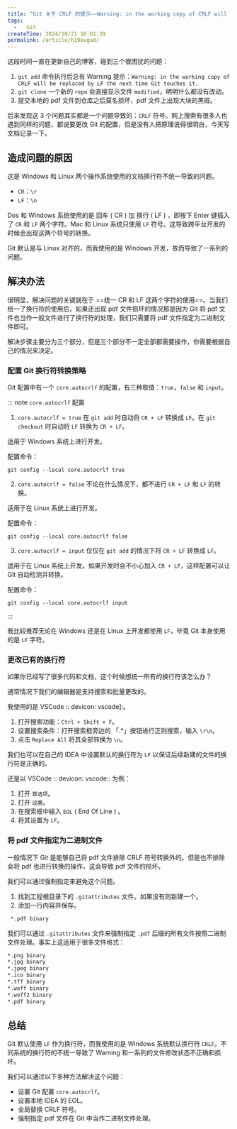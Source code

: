 ```yaml
---
title: "Git 关于 CRLF 的提示——Warning: in the working copy of CRLF will be replaced by LF the next time Git touches it."
tags:
  -   Git
createTime: 2024/10/21 16:01:39
permalink: /article/h19kugad/
---
```

这段时间一直在更新自己的博客，碰到三个很困扰的问题：
1.  `git add` 命令执行后总有 Warning 提示：`Warning: in the working copy of CRLF will be replaced by LF the next time Git touches it.`
2.  `git clone` 一个新的 `repo` 会直接显示文件 `modified`，明明什么都没有改动。
3.  提交本地的 pdf 文件到仓库之后莫名损坏，pdf 文件上出现大块的黑斑。

后来发现这 3 个问题其实都是一个问题导致的：`CRLF` 符号。网上搜索有很多人也遇到同样的问题，都说要更改 Git 的配置，但是没有人把原理说得很明白，今天写文档记录一下。
<!-- more -->

## 造成问题的原因
这是 Windows 和 Linux 两个操作系统使用的文档换行符不统一导致的问题。

-   `CR`：`\r`
-   `LF`：`\n`

Dos 和 Windows 系统使用的是 回车 ( CR ) 加 换行 ( LF ) ，即按下 Enter 键插入了 `CR` 和 `LF` 两个字符。Mac 和 Linux 系统只使用 `LF` 符号。这导致跨平台开发的时候会出现这两个符号的转换。

Git 默认是与 Linux 对齐的，而我使用的是 Windows 开发，故而导致了一系列的问题。

## 解决办法
很明显，解决问题的关键就在于 ==统一 CR 和 LF 这两个字符的使用==。当我们统一了换行符的使用后，如果还出现 pdf 文件损坏的情况那是因为 Git 将 pdf 文件也当作一般文件进行了换行符的处理，我们只需要将 pdf 文件指定为二进制文件即可。

解决步骤主要分为三个部分，但是三个部分不一定全部都需要操作，你需要根据自己的情况来决定。

### 配置 Git 换行符转换策略
Git 配置中有一个 `core.autocrlf` 的配置，有三种取值：`true`，`false` 和 `input`。

::: note `core.autocrlf` 配置
1.  `core.autocrlf = true`
   在 `git add` 时自动将 `CR + LF` 转换成 `LF`。在 `git checkout` 时自动将 `LF` 转换为 `CR + LF`。

   适用于 Windows 系统上进行开发。

   配置命令：
   ``` shell
   git config --local core.autocrlf true
   ```
2.  `core.autocrlf = false`
   不论在什么情况下，都不进行 `CR + LF` 和 `LF` 的转换。

   适用于在 Linux 系统上进行开发。

   配置命令：
   ``` shell
   git config --local core.autocrlf false
   ```
3.  `core.autocrlf = input`
   仅仅在 `git add` 的情况下将 `CR + LF` 转换成 `LF`。

   适用于在 Linux 系统上开发。如果开发时会不小心加入 `CR + LF`，这样配置可以让 Git 自动检测并转换。

   配置命令：
   ``` shell
   git config --local core.autocrlf input
   ```
:::

我比较推荐无论在 Windows 还是在 Linux 上开发都使用 `LF`，毕竟 Git 本身使用的是 `LF` 字符。

### 更改已有的换行符
如果你已经写了很多代码和文档，这个时候想统一所有的换行符该怎么办？

通常情况下我们的编辑器是支持搜索和批量更改的。

我使用的是 VSCode :: devicon: vscode]:。

1.  打开搜索功能：`Ctrl + Shift + F`。
2.  设置搜索条件：打开搜索框旁边的 「.*」按钮进行正则搜索，输入 `\r\n`。
3.  点击 `Replace All` 将其全部转换为 `\n`。

我们也可以在自己的 IDEA 中设置默认的换行符为 `LF` 以保证后续新建的文件的换行符是正确的。

还是以 VSCode :: devicon: vscode:: 为例：
1.  打开 ` 首选项 `。
2.  打开 ` 设置 `。
3.  在搜索框中输入 `EOL` ( End Of Line ) 。
4.  将其设置为 `LF`。

### 将 pdf 文件指定为二进制文件
一般情况下 Git 是能够自己将 pdf 文件排除 CRLF 符号转换外的。但是也不排除会将 pdf 也进行转换的操作，这会导致 pdf 文件的损坏。

我们可以通过强制指定来避免这个问题。
1.  找到工程根目录下的 `.gitattributes` 文件。如果没有则新建一个。
2.  添加一行内容并保存。
   ``` md
    *.pdf binary
   ```

我们可以通过 `.gitattributes` 文件来强制指定 `.pdf` 后缀的所有文件按照二进制文件处理。事实上这适用于很多文件格式：

``` md
*.png binary
*.jpg binary
*.jpeg binary
*.ico binary
*.tff binary
*.woff binary
*.woff2 binary
*.pdf binary
```

## 总结
Git 默认使用 `LF` 作为换行符，而我使用的是 Windows 系统默认换行符 `CRLF`。不同系统的换行符的不统一导致了 Warning 和一系列的文件修改状态不正确和损坏。

我们可以通过以下多种方法解决这个问题：
-   设置 Git 配置 `core.autocrlf`。
-   设置本地 IDEA 的 EOL。
-   全局替换 CRLF 符号。
-   强制指定 pdf 文件在 Git 中当作二进制文件处理。
